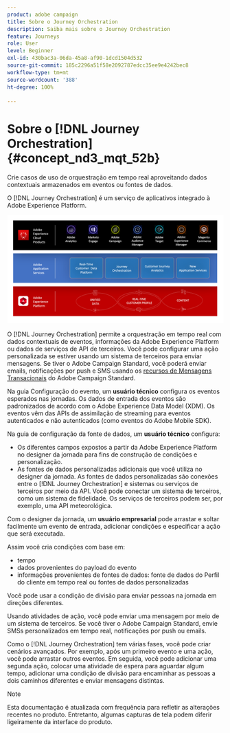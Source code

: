 ```yaml
---
product: adobe campaign
title: Sobre o Journey Orchestration
description: Saiba mais sobre o Journey Orchestration
feature: Journeys
role: User
level: Beginner
exl-id: 430bac3a-06da-45a8-af90-1dcd1504d532
source-git-commit: 185c2296a51f58e2092787edcc35ee9e4242bec8
workflow-type: tm+mt
source-wordcount: '388'
ht-degree: 100%

---
```


# Sobre o [!DNL Journey Orchestration]{#concept_nd3_mqt_52b}

Crie casos de uso de orquestração em tempo real aproveitando dados contextuais armazenados em eventos ou fontes de dados.

O [!DNL Journey Orchestration] é um serviço de aplicativos integrado à Adobe Experience Platform. 

![](../assets/journeydiagram.png)

O [!DNL Journey Orchestration] permite a orquestração em tempo real com dados contextuais de eventos, informações da Adobe Experience Platform ou dados de serviços de API de terceiros. Você pode configurar uma ação personalizada se estiver usando um sistema de terceiros para enviar mensagens. Se tiver o Adobe Campaign Standard, você poderá enviar emails, notificações por push e SMS usando os [recursos de Mensagens Transacionais](https://experienceleague.adobe.com/docs/campaign-standard/using/communication-channels/transactional-messaging/getting-started-with-transactional-msg.html?lang=pt-BR) do Adobe Campaign Standard.

Na guia Configuração do evento, um **usuário técnico** configura os eventos esperados nas jornadas. Os dados de entrada dos eventos são padronizados de acordo com o Adobe Experience Data Model (XDM). Os eventos vêm das APIs de assimilação de streaming para eventos autenticados e não autenticados (como eventos do Adobe Mobile SDK).

Na guia de configuração da fonte de dados, um **usuário técnico** configura:

* Os diferentes campos expostos a partir da Adobe Experience Platform no designer da jornada para fins de construção de condições e personalização.
* As fontes de dados personalizadas adicionais que você utiliza no designer da jornada. As fontes de dados personalizadas são conexões entre o [!DNL Journey Orchestration] e sistemas ou serviços de terceiros por meio da API. Você pode conectar um sistema de terceiros, como um sistema de fidelidade. Os serviços de terceiros podem ser, por exemplo, uma API meteorológica.

Com o designer da jornada, um **usuário empresarial** pode arrastar e soltar facilmente um evento de entrada, adicionar condições e especificar a ação que será executada.

Assim você cria condições com base em:

* tempo
* dados provenientes do payload do evento
* informações provenientes de fontes de dados: fonte de dados do Perfil do cliente em tempo real ou fontes de dados personalizadas

Você pode usar a condição de divisão para enviar pessoas na jornada em direções diferentes.

Usando atividades de ação, você pode enviar uma mensagem por meio de um sistema de terceiros. Se você tiver o Adobe Campaign Standard, envie SMSs personalizados em tempo real, notificações por push ou emails.

Como o [!DNL Journey Orchestration] tem várias fases, você pode criar cenários avançados. Por exemplo, após um primeiro evento e uma ação, você pode arrastar outros eventos. Em seguida, você pode adicionar uma segunda ação, colocar uma atividade de espera para aguardar algum tempo, adicionar uma condição de divisão para encaminhar as pessoas a dois caminhos diferentes e enviar mensagens distintas.

>[!NOTE]
>
>Esta documentação é atualizada com frequência para refletir as alterações recentes no produto. Entretanto, algumas capturas de tela podem diferir ligeiramente da interface do produto.
